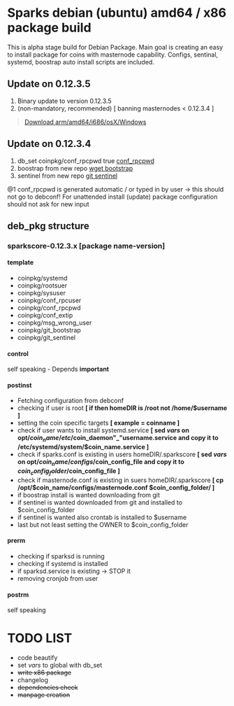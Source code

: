 # Sparks debian (ubuntu) amd64 / x86 package build

This is alpha stage build for Debian Package. Main goal is creating an easy to install
package for coins with masternode capability. Configs, sentinal, systemd, boostrap auto install
scripts are included.

## Update on 0.12.3.5
1. Binary update to version 0.12.3.5
2. (non-mandatory, recommended) [ banning masternodes < 0.12.3.4 ]

 > [Download arm/amd64/i686/osX/Windows](https://github.com/sparkspay/sparks/releases)

## Update on 0.12.3.4
1. db_set coinpkg/conf_rpcpwd true [conf_rpcpwd](https://github.com/sparkspay/sparks-deb/blob/0ad30f86174491f5692425d9d170da7f77511085/src/sparkscore-0.12.3.4/DEBIAN/postinst#L127)
2. boostrap from new repo [wget bootstrap](https://github.com/sparkspay/sparks-deb/blob/0ad30f86174491f5692425d9d170da7f77511085/src/sparkscore-0.12.3.4/DEBIAN/postinst#L84)
3. sentinel from new repo [git sentinel](https://github.com/sparkspay/sparks-deb/blob/0ad30f86174491f5692425d9d170da7f77511085/src/sparkscore-0.12.3.4/DEBIAN/postinst#L100)

@1 conf_rpcpwd is generated automatic / or typed in by user -> this should not go to debconf! For unattended install (update) package configuration should not ask for new input


## deb_pkg structure

### sparkscore-0.12.3.x [package name-version]

#### template
* coinpkg/systemd
* coinpkg/rootsuer
* coinpkg/sysuser
* coinpkg/conf_rpcuser
* coinpkg/conf_rpcpwd
* coinpkg/conf_extip
* coinpkg/msg_wrong_user
* coinpkg/git_bootstrap
* coinpkg/git_sentinel

#### control
self speaking - Depends **important**

#### postinst

* Fetching configuration from debconf
* checking if user is root 
  **[ if then homeDIR is /root not /home/$username ]**
* setting the coin specific targets 
  **[ example = coinname ]**
* check if user wants to install systemd.service 
  **[ sed *vars* on opt/$coin_name/etc/$coin_daemon"_"username.service and copy it to /etc/systemd/system/$coin_name.service ]**
* check if sparks.conf is existing in users homeDIR/.sparkscore 
  **[ sed *vars* on opt/$coin_name/configs/$coin_config_file and copy it to $coin_config_folder/$coin_config_file ]**
* check if masternode.conf is existing in suers homeDIR/.sparkscore
  **[ cp /opt/$coin_name/configs/masternode.conf $coin_config_folder/ ]**
* if boostrap install is wanted downloading from git
* if sentinel is wanted downloaded from git and installed to $coin_config_folder
* if sentinel is wanted also crontab is installed to $username
* last but not least setting the OWNER to $coin_config_folder


#### prerm

* checking if sparksd is running
* checking if systemd is installed
* if sparksd.service is existing -> STOP it
* removing cronjob from user

#### postrm
self speaking


# TODO LIST
* code beautify
* set *vars* to global with db_set
* ~~write x86 package~~
* changelog
* ~~dependencies check~~
* ~~manpage creation~~
